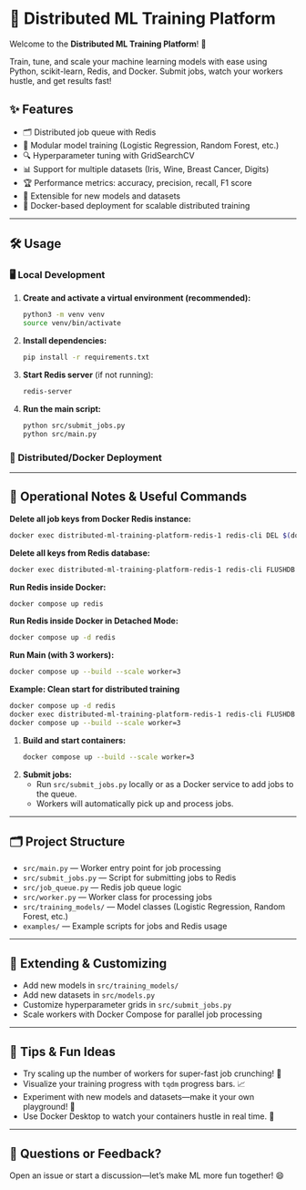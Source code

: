 # 🚀 Distributed ML Training Platform



Welcome to the **Distributed ML Training Platform**! 🎉

Train, tune, and scale your machine learning models with ease using Python, scikit-learn, Redis, and Docker. Submit jobs, watch your workers hustle, and get results fast!


## ✨ Features



- 🗂️ Distributed job queue with Redis
- 🤖 Modular model training (Logistic Regression, Random Forest, etc.)
- 🔍 Hyperparameter tuning with GridSearchCV
- 📊 Support for multiple datasets (Iris, Wine, Breast Cancer, Digits)
- 🏆 Performance metrics: accuracy, precision, recall, F1 score
- 🧩 Extensible for new models and datasets
- 🐳 Docker-based deployment for scalable distributed training



---

## 🛠️ Usage



### 🖥️ Local Development
1. **Create and activate a virtual environment (recommended):**
	```bash
	python3 -m venv venv
	source venv/bin/activate
	```
2. **Install dependencies:**
	```bash
	pip install -r requirements.txt
	```
3. **Start Redis server** (if not running):
	```bash
	redis-server
	```
4. **Run the main script:**
	```bash
	python src/submit_jobs.py
	python src/main.py
	```


### 🐳 Distributed/Docker Deployment

---

## 📝 Operational Notes & Useful Commands

**Delete all job keys from Docker Redis instance:**
```sh
docker exec distributed-ml-training-platform-redis-1 redis-cli DEL $(docker exec distributed-ml-training-platform-redis-1 redis-cli KEYS 'job:*')
```

**Delete all keys from Redis database:**
```sh
docker exec distributed-ml-training-platform-redis-1 redis-cli FLUSHDB
```

**Run Redis inside Docker:**
```sh
docker compose up redis
```

**Run Redis inside Docker in Detached Mode:**
```sh
docker compose up -d redis
```

**Run Main (with 3 workers):**
```sh
docker compose up --build --scale worker=3
```

**Example: Clean start for distributed training**
```sh
docker compose up -d redis
docker exec distributed-ml-training-platform-redis-1 redis-cli FLUSHDB
docker compose up --build --scale worker=3
```
1. **Build and start containers:**
	```bash
	docker compose up --build --scale worker=3
	```
2. **Submit jobs:**
	- Run `src/submit_jobs.py` locally or as a Docker service to add jobs to the queue.
	- Workers will automatically pick up and process jobs.

---


## 🗂️ Project Structure



- `src/main.py` — Worker entry point for job processing
- `src/submit_jobs.py` — Script for submitting jobs to Redis
- `src/job_queue.py` — Redis job queue logic
- `src/worker.py` — Worker class for processing jobs
- `src/training_models/` — Model classes (Logistic Regression, Random Forest, etc.)
- `examples/` — Example scripts for jobs and Redis usage


---

## 🧩 Extending & Customizing



- Add new models in `src/training_models/`
- Add new datasets in `src/models.py`
- Customize hyperparameter grids in `src/submit_jobs.py`
- Scale workers with Docker Compose for parallel job processing

---

## 🎈 Tips & Fun Ideas

- Try scaling up the number of workers for super-fast job crunching! 🚦
- Visualize your training progress with `tqdm` progress bars. 📈
- Experiment with new models and datasets—make it your own playground! 🧪
- Use Docker Desktop to watch your containers hustle in real time. 👀

---

## 💬 Questions or Feedback?

Open an issue or start a discussion—let’s make ML more fun together! 😄
